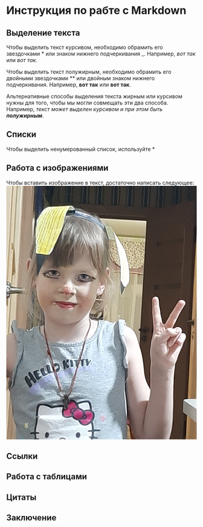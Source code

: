 # Инструкция по рабте с Markdown

## Выделение текста

Чтобы выделить текст курсивом, необходимо обрамить его звездочками * или знаком нижнего подчеркивания _. Например, *вот так* или _вот так_.

Чтобы выделить текст полужирным, необходимо обрамить его двойными звездочками ** или двойным знаком нижнего подчеркивания. Например, **вот так** или __вот так__.

Альтернативные способы выделения текста жирным или курсивом нужны для того, чтобы мы могли совмещать эти два способа. Например, _текст может выделен курсивом и при этом быть **полужирным**_.

## Списки

Чтобы выделить ненумерованный список, используйте *

## Работа с изображениями

Чтобы вставить изображение в текст, достаточно написать следующее:
![Привет, это Соня](Conya.jpg)

## Ссылки

## Работа с таблицами

## Цитаты

## Заключение